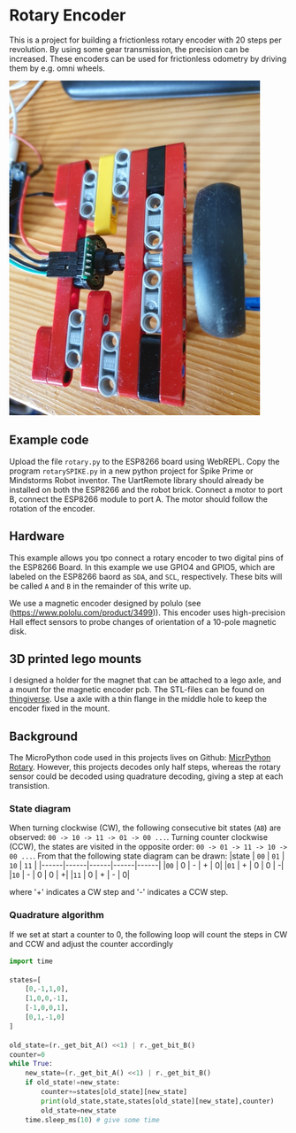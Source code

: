 # Rotary Encoder
This is a project for building a frictionless rotary encoder with 20 steps per revolution. By using some gear transmission, the precision can be increased. These encoders can be used for frictionless odometry by driving them by e.g. omni wheels.


![Magentic encoder mounted in lego](./images/magentic_encoder_lego.jpg)

## Example code

Upload the file `rotary.py` to the ESP8266 board using WebREPL. Copy the program `rotarySPIKE.py` in a new python project for Spike Prime or Mindstorms Robot inventor. The UartRemote library should already be installed on both the ESP8266 and the robot brick. Connect a motor to port B, connect the ESP8266 module to port A. The motor should follow the rotation of the encoder.

## Hardware
This example allows you tpo connect a rotary encoder to two digital pins of the ESP8266 Board. In this example we use GPIO4 and GPIO5, which are labeled on the ESP8266 baord as `SDA`, and `SCL`, respectively. These bits will be called `A` and `B` in the remainder of this write up.


We use a magnetic encoder designed by polulo (see (https://www.pololu.com/product/3499)). This encoder uses high-precision Hall effect sensors to probe changes of orientation of a 10-pole magnetic disk.

## 3D printed lego mounts

I designed a holder for the magnet that can be attached to a lego axle, and a mount for the magnetic encoder pcb. The STL-files can be found on [thingiverse](https://www.thingiverse.com/thing:4913776).  Use a axle with a thin flange in the middle hole to keep the encoder fixed in the mount.

## Background
The MicroPython code used in this projects lives on Github: [MicrPython Rotary](https://github.com/miketeachman/micropython-rotary). However, this projects decodes only half steps, whereas the rotary sensor could be decoded using quadrature decoding, giving a step at each transistion.

### State diagram
When turning clockwise (CW), the following consecutive bit states (`AB`) are observed: `00 -> 10 -> 11 -> 01 -> 00 ...`. Turning counter clockwise (CCW), the states are visited in the opposite order: `00 -> 01 -> 11 -> 10 -> 00 ...`.
From that the following state diagram can be drawn:
|state | `00` | `01` | `10` | `11` |
|------|------|------|------|------|
|`00` | 0 | -  | + | 0|
|`01` | + | 0  | 0 | -|
|`10` | - | 0  | 0 | +|
|`11` | 0 | +  | - | 0|

where '+' indicates a CW step and '-' indicates a CCW step.

### Quadrature algorithm
If we set at start a counter to 0, the following loop will count the steps in CW and CCW and adjust the counter accordingly

```python
import time

states=[
	[0,-1,1,0],
	[1,0,0,-1],
	[-1,0,0,1],
	[0,1,-1,0]
]

old_state=(r._get_bit_A() <<1) | r._get_bit_B()
counter=0
while True:
    new_state=(r._get_bit_A() <<1) | r._get_bit_B()
    if old_state!=new_state:
        counter+=states[old_state][new_state]
        print(old_state,state,states[old_state][new_state],counter)
        old_state=new_state
    time.sleep_ms(10) # give some time
```


